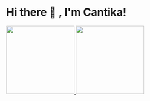 # Hi there 👋 , I'm Cantika!

<!--
**cantikaputria/cantikaputria** is a ✨ _special_ ✨ repository because its `README.md` (this file) appears on your GitHub profile.

Here are some ideas to get you started:

- 🔭 I’m currently working on ...
- 🌱 I’m currently learning ...
- 👯 I’m looking to collaborate on ...
- 🤔 I’m looking for help with ...
- 💬 Ask me about ...
- 📫 How to reach me: ...
- 😄 Pronouns: ...
- ⚡ Fun fact: ...
-->
<p align="left">
<a href="https://github.com/cantikaputria">
  <img height="180em" src="https://github-readme-stats-eight-theta.vercel.app/api?username=cantikaputria&show_icons=true&theme=algolia&include_all_commits=true&count_private=true"/>
  <img height="180em" src="https://github-readme-stats-eight-theta.vercel.app/api/top-langs/?username=cantikaputria&layout=compact&langs_count=8&theme=algolia"/>
</a>
</p>

